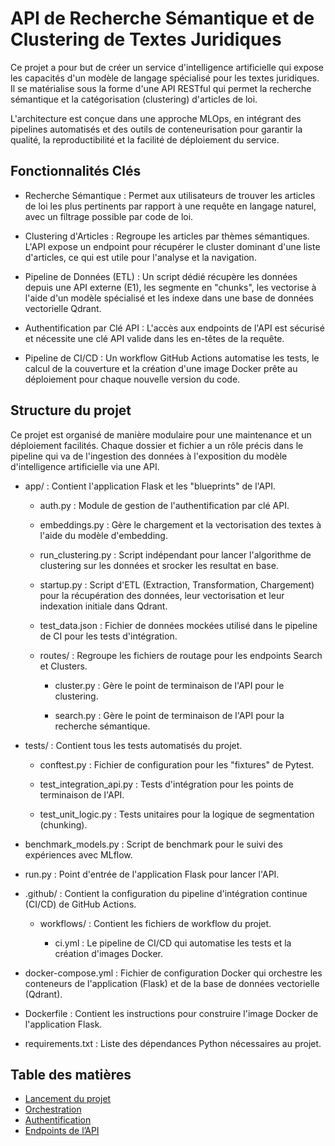 # API de Recherche Sémantique et de Clustering de Textes Juridiques
Ce projet a pour but de créer un service d'intelligence artificielle qui expose les capacités d'un modèle de langage spécialisé pour les textes juridiques. Il se matérialise sous la forme d'une API RESTful qui permet la recherche sémantique et la catégorisation (clustering) d'articles de loi.

L'architecture est conçue dans une approche MLOps, en intégrant des pipelines automatisés et des outils de conteneurisation pour garantir la qualité, la reproductibilité et la facilité de déploiement du service.

## Fonctionnalités Clés
- Recherche Sémantique : Permet aux utilisateurs de trouver les articles de loi les plus pertinents par rapport à une requête en langage naturel, avec un filtrage possible par code de loi.

- Clustering d'Articles : Regroupe les articles par thèmes sémantiques. L'API expose un endpoint pour récupérer le cluster dominant d'une liste d'articles, ce qui est utile pour l'analyse et la navigation.

- Pipeline de Données (ETL) : Un script dédié récupère les données depuis une API externe (E1), les segmente en "chunks", les vectorise à l'aide d'un modèle spécialisé et les indexe dans une base de données vectorielle Qdrant.

- Authentification par Clé API : L'accès aux endpoints de l'API est sécurisé et nécessite une clé API valide dans les en-têtes de la requête.

- Pipeline de CI/CD : Un workflow GitHub Actions automatise les tests, le calcul de la couverture et la création d'une image Docker prête au déploiement pour chaque nouvelle version du code.


## Structure du projet
Ce projet est organisé de manière modulaire pour une maintenance et un déploiement facilités. Chaque dossier et fichier a un rôle précis dans le pipeline qui va de l'ingestion des données à l'exposition du modèle d'intelligence artificielle via une API.

- app/ : Contient l'application Flask et les "blueprints" de l'API.
    - auth.py : Module de gestion de l'authentification par clé API.

    - embeddings.py : Gère le chargement et la vectorisation des textes à l'aide du modèle d'embedding.

    - run_clustering.py : Script indépendant pour lancer l'algorithme de clustering sur les données et srocker les resultat en base.

    - startup.py : Script d'ETL (Extraction, Transformation, Chargement) pour la récupération des données, leur vectorisation et leur indexation initiale dans Qdrant.

    - test_data.json : Fichier de données mockées utilisé dans le pipeline de CI pour les tests d'intégration.

    - routes/ : Regroupe les fichiers de routage pour les endpoints Search et Clusters.

        - cluster.py : Gère le point de terminaison de l'API pour le clustering.

        - search.py : Gère le point de terminaison de l'API pour la recherche sémantique.


- tests/ : Contient tous les tests automatisés du projet.

    - conftest.py : Fichier de configuration pour les "fixtures" de Pytest.

    - test_integration_api.py : Tests d'intégration pour les points de terminaison de l'API.

    - test_unit_logic.py : Tests unitaires pour la logique de segmentation (chunking).

- benchmark_models.py : Script de benchmark pour le suivi des expériences avec MLflow.



- run.py : Point d'entrée de l'application Flask pour lancer l'API.



- .github/ : Contient la configuration du pipeline d'intégration continue (CI/CD) de GitHub Actions.

    - workflows/ : Contient les fichiers de workflow du projet.

        - ci.yml : Le pipeline de CI/CD qui automatise les tests et la création d'images Docker.

- docker-compose.yml : Fichier de configuration Docker qui orchestre les conteneurs de l'application (Flask) et de la base de données vectorielle (Qdrant).

- Dockerfile : Contient les instructions pour construire l'image Docker de l'application Flask.

- requirements.txt : Liste des dépendances Python nécessaires au projet.

## Table des matières

- [Lancement du projet](docs/setup.md)
- [Orchestration](docs/orchestration.md)
- [Authentification](docs/auth.md)
- [Endpoints de l’API](docs/api_endpoints.md)

